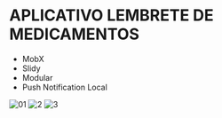 # APLICATIVO LEMBRETE DE MEDICAMENTOS
* MobX
* Slidy
* Modular
* Push Notification Local

![01](https://user-images.githubusercontent.com/45492072/101262048-651cdd80-371a-11eb-96c4-d1fbbed45a01.png)
![2](https://user-images.githubusercontent.com/45492072/101262049-664e0a80-371a-11eb-80d6-a30d40274b5d.png)
![3](https://user-images.githubusercontent.com/45492072/101262050-66e6a100-371a-11eb-9063-79c1776913d7.png)
